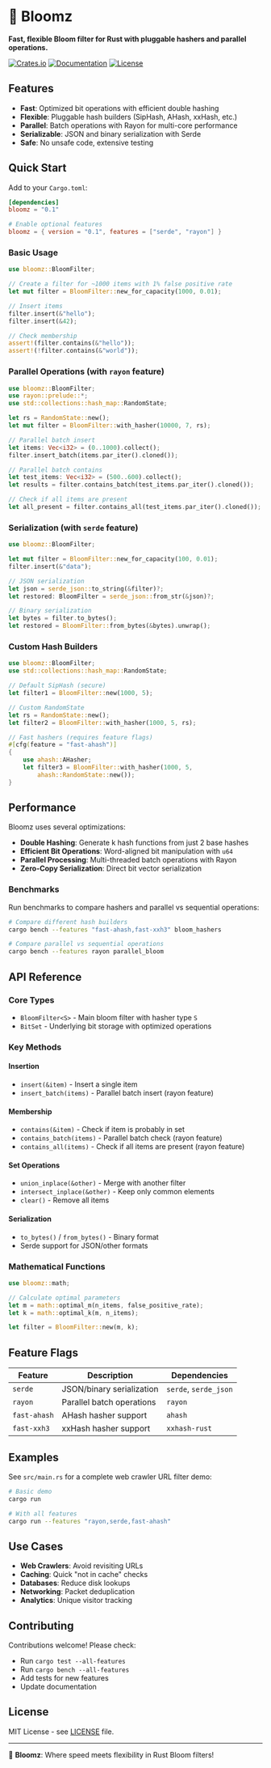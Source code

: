 # 🌸 Bloomz

**Fast, flexible Bloom filter for Rust with pluggable hashers and parallel operations.**

[![Crates.io](https://img.shields.io/crates/v/bloomz.svg)](https://crates.io/crates/bloomz)
[![Documentation](https://docs.rs/bloomz/badge.svg)](https://docs.rs/bloomz)
[![License](https://img.shields.io/badge/license-MIT-blue.svg)](LICENSE)

## Features

- **Fast**: Optimized bit operations with efficient double hashing
- **Flexible**: Pluggable hash builders (SipHash, AHash, xxHash, etc.)
- **Parallel**: Batch operations with Rayon for multi-core performance  
- **Serializable**: JSON and binary serialization with Serde
- **Safe**: No unsafe code, extensive testing

## Quick Start

Add to your `Cargo.toml`:

```toml
[dependencies]
bloomz = "0.1"

# Enable optional features
bloomz = { version = "0.1", features = ["serde", "rayon"] }
```

### Basic Usage

```rust
use bloomz::BloomFilter;

// Create a filter for ~1000 items with 1% false positive rate
let mut filter = BloomFilter::new_for_capacity(1000, 0.01);

// Insert items
filter.insert(&"hello");
filter.insert(&42);

// Check membership
assert!(filter.contains(&"hello"));
assert!(!filter.contains(&"world"));
```

### Parallel Operations (with `rayon` feature)

```rust
use bloomz::BloomFilter;
use rayon::prelude::*;
use std::collections::hash_map::RandomState;

let rs = RandomState::new();
let mut filter = BloomFilter::with_hasher(10000, 7, rs);

// Parallel batch insert
let items: Vec<i32> = (0..1000).collect();
filter.insert_batch(items.par_iter().cloned());

// Parallel batch contains
let test_items: Vec<i32> = (500..600).collect();
let results = filter.contains_batch(test_items.par_iter().cloned());

// Check if all items are present
let all_present = filter.contains_all(test_items.par_iter().cloned());
```

### Serialization (with `serde` feature)

```rust
use bloomz::BloomFilter;

let mut filter = BloomFilter::new_for_capacity(100, 0.01);
filter.insert(&"data");

// JSON serialization
let json = serde_json::to_string(&filter)?;
let restored: BloomFilter = serde_json::from_str(&json)?;

// Binary serialization  
let bytes = filter.to_bytes();
let restored = BloomFilter::from_bytes(&bytes).unwrap();
```

### Custom Hash Builders

```rust
use bloomz::BloomFilter;
use std::collections::hash_map::RandomState;

// Default SipHash (secure)
let filter1 = BloomFilter::new(1000, 5);

// Custom RandomState
let rs = RandomState::new();
let filter2 = BloomFilter::with_hasher(1000, 5, rs);

// Fast hashers (requires feature flags)
#[cfg(feature = "fast-ahash")]
{
    use ahash::AHasher;
    let filter3 = BloomFilter::with_hasher(1000, 5, 
        ahash::RandomState::new());
}
```

## Performance

Bloomz uses several optimizations:

- **Double Hashing**: Generate k hash functions from just 2 base hashes
- **Efficient Bit Operations**: Word-aligned bit manipulation with `u64` 
- **Parallel Processing**: Multi-threaded batch operations with Rayon
- **Zero-Copy Serialization**: Direct bit vector serialization

### Benchmarks

Run benchmarks to compare hashers and parallel vs sequential operations:

```bash
# Compare different hash builders
cargo bench --features "fast-ahash,fast-xxh3" bloom_hashers

# Compare parallel vs sequential operations  
cargo bench --features rayon parallel_bloom
```

## API Reference

### Core Types

- `BloomFilter<S>` - Main bloom filter with hasher type `S`
- `BitSet` - Underlying bit storage with optimized operations

### Key Methods

#### Insertion
- `insert(&item)` - Insert a single item
- `insert_batch(items)` - Parallel batch insert (rayon feature)

#### Membership
- `contains(&item)` - Check if item is probably in set
- `contains_batch(items)` - Parallel batch check (rayon feature)  
- `contains_all(items)` - Check if all items are present (rayon feature)

#### Set Operations  
- `union_inplace(&other)` - Merge with another filter
- `intersect_inplace(&other)` - Keep only common elements
- `clear()` - Remove all items

#### Serialization
- `to_bytes()` / `from_bytes()` - Binary format
- Serde support for JSON/other formats

### Mathematical Functions

```rust
use bloomz::math;

// Calculate optimal parameters
let m = math::optimal_m(n_items, false_positive_rate);
let k = math::optimal_k(m, n_items);

let filter = BloomFilter::new(m, k);
```

## Feature Flags

| Feature | Description | Dependencies |
|---------|-------------|--------------|
| `serde` | JSON/binary serialization | `serde`, `serde_json` |
| `rayon` | Parallel batch operations | `rayon` |
| `fast-ahash` | AHash hasher support | `ahash` |  
| `fast-xxh3` | xxHash hasher support | `xxhash-rust` |

## Examples

See `src/main.rs` for a complete web crawler URL filter demo:

```bash
# Basic demo
cargo run

# With all features
cargo run --features "rayon,serde,fast-ahash"
```

## Use Cases

- **Web Crawlers**: Avoid revisiting URLs
- **Caching**: Quick "not in cache" checks  
- **Databases**: Reduce disk lookups
- **Networking**: Packet deduplication
- **Analytics**: Unique visitor tracking

## Contributing

Contributions welcome! Please check:

- Run `cargo test --all-features` 
- Run `cargo bench --all-features`
- Add tests for new features
- Update documentation

## License

MIT License - see [LICENSE](LICENSE) file.

---

🌸 **Bloomz**: Where speed meets flexibility in Rust Bloom filters!
